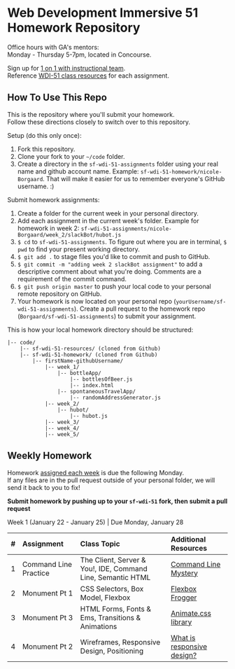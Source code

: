 Web Development Immersive 51 Homework Repository
==========================================

Office hours with GA's mentors:    
Monday - Thursday 5-7pm, located in Concourse.

Sign up for [1 on 1 with instructional team][1o1].    
Reference [WDI-51 class resources][resources] for each assignment.

How To Use This Repo
--------------------

This is the repository where you'll submit your homework.    
Follow these directions closely to switch over to this repository.

Setup (do this only once):
1. Fork this repository.
2. Clone your fork to your ```~/code``` folder.
3. Create a directory in the ```sf-wdi-51-assignments``` folder using your real name and github account name. Example: ```sf-wdi-51-homework/nicole-Borgaard```. That will make it easier for us to remember everyone's GitHub username. :)

Submit homework assignments:
1. Create a folder for the current week in your personal directory. 
2. Add each assignment in the current week's folder. Example for homework in week 2: `sf-wdi-51-assignments/nicole-Borgaard/week_2/slackBot/hubot.js`
3. `$ cd` to `sf-wdi-51-assignments`. To figure out where you are in terminal, `$ pwd` to find your present working directory.
4. `$ git add .` to stage files you'd like to commit and push to GitHub.
5. `$ git commit -m "adding week 2 slackBot assignment"` to add a descriptive comment about what you're doing. Comments are a requirement of the commit command.
6. `$ git push origin master` to push your local code to your personal remote repository on GitHub.
7. Your homework is now located on your personal repo (`yourUsername/sf-wdi-51-assignments`). Create a pull request to the homework repo (`Borgaard/sf-wdi-51-assignments`) to submit your assignment.


This is how your local homework directory should be structured:


    |-- code/
        |-- sf-wdi-51-resources/ (cloned from Github)
        |-- sf-wdi-51-homework/ (cloned from Github)
            |-- firstName-githubUsername/
                |-- week_1/
                    |-- bottleApp/
                        |-- bottlesOfBeer.js
                        |-- index.html
                    |-- spontaneousTravelApp/
                        |-- randomAddressGenerator.js
                |-- week_2/
                    |-- hubot/
                        |-- hubot.js
                |-- week_3/
                |-- week_4/
                |-- week_5/

Weekly Homework
---------------

Homework [assigned each week][resources] is due the following Monday.    
If any files are in the pull request outside of your personal folder, we will send it back to you to fix!

**Submit homework by pushing up to your `sf-wdi-51` fork, then submit a pull request**

Week 1 (January 22 - January 25) | Due Monday, January 28

| \#      | Assignment | Class Topic | Additional Resources |
| :-----: | :--------- | :---------- | :------------------- |
| 1       | Command Line Practice | The Client, Server & You!, IDE, Command Line, Semantic HTML | [Command Line Mystery][2-1] |
| 2       | Monument Pt 1 | CSS Selectors, Box Model, Flexbox | [Flexbox Frogger][2-2] |
| 3       | Monument Pt 3 | HTML Forms, Fonts & Ems, Transitions & Animations | [Animate.css library][2-3] |
| 4       | Monument Pt 2 | Wireframes, Responsive Design, Positioning | [What is responsive design?][2-4] |

<!-- Links -->
[resources]: https://git.generalassemb.ly/sf-wdi-51
[1o1]: https://docs.google.com/spreadsheets/d/1IhDQLiCeZlOCLve4EEAzfwL1a22KipC6gaSTj_xQacc/edit#gid=0

<!-- Format: [day-linkNumber] -->
<!-- Week 1 -->
[2-1]: https://github.com/veltman/clmystery
[2-2]: https://flexboxfroggy.com/
[2-3]: https://daneden.github.io/animate.css/
[2-4]: https://guide.freecodecamp.org/html/responsive-web-design/

<!-- Week 2 -->


<!-- Week 3 -->


<!-- Week 4 -->